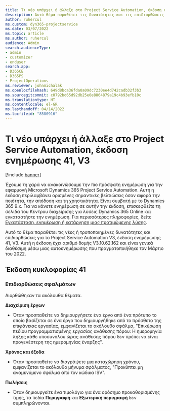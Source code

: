 ```yaml
---
title: Τι νέο υπάρχει ή άλλαξε στο Project Service Automation, έκδοση ενημέρωσης 41, V3
description: Αυτό θέμα παραθέτει τις δυνατότητες και τις επιδιορθώσεις που είναι διαθέσιμες στο Microsoft Dynamics 365 Project Service Automation έκδοση ενημέρωσης 41, V3.
author: ruhercul
ms.custom: dyn365-projectservice
ms.date: 03/07/2022
ms.topic: article
ms.author: ruhercul
audience: Admin
search.audienceType:
- admin
- customizer
- enduser
search.app:
- D365CE
- D365PS
- ProjectOperations
ms.reviewer: johnmichalak
ms.openlocfilehash: 649d8bca36fda0a09dc7230ee4d742cadb32f3b3
ms.sourcegitcommit: c0792bd65d92db25e0e8864879a19c4b93efb10c
ms.translationtype: HT
ms.contentlocale: el-GR
ms.lasthandoff: 04/14/2022
ms.locfileid: "8580916"
---
```

# <a name="whats-new-or-changed-in-project-service-automation-update-release-41-v3"></a>Τι νέο υπάρχει ή άλλαξε στο Project Service Automation, έκδοση ενημέρωσης 41, V3

[!include [banner](../includes/psa-now-project-operations.md)]

Έχουμε τη χαρά να ανακοινώσουμε την πιο πρόσφατη ενημέρωση για την εφαρμογή Microsoft Dynamics 365 Project Service Automation. Αυτή η έκδοση περιλαμβάνει ορισμένες σημαντικές βελτιώσεις όσον αφορά την ποιότητα, την απόδοση και τη χρηστικότητα. Είναι συμβατή με το Dynamics 365 9.x. Για να κάνετε ενημέρωση σε αυτήν την έκδοση, επισκεφθείτε τη σελίδα του Κέντρου διαχείρισης για λύσεις Dynamics 365 Online και εγκαταστήστε την ενημέρωση. Για περισσότερες πληροφορίες, δείτε [Εγκατάσταση, ενημέρωση ή κατάργηση μιας προτιμώμενης λύσης](/power-platform/admin/install-remove-preferred-solution).

Αυτό το θέμα παραθέτει τις νέες ή τροποποιημένες δυνατότητες και επιδιορθώσεις για το Project Service Automation V3, έκδοση ενημέρωσης 41, V3. Αυτή η έκδοση έχει αριθμό δομής V3.10.62.162 και είναι γενικά διαθέσιμη μέσω μιας αυτοενημέρωσης που πραγματοποιήθηκε τον Μάρτιο του 2022.

## <a name="update-release-41"></a>Έκδοση κυκλοφορίας 41

### <a name="bug-fixes"></a>Επιδιορθώσεις σφαλμάτων

Διορθώθηκαν τα ακόλουθα θέματα.

**Διαχείριση έργων**
- Όταν προσπαθείτε να δημιουργήσετε ένα έργο από ένα πρότυπο το οποίο βασίζεται σε ένα έργο που δημιουργήθηκε από το πρόσθετο της επιφάνειας εργασίας, εμφανίζεται το ακόλουθο σφάλμα, "Επικύρωση πεδίου προγραμματισμένης εργασίας ανάθεσης πόρου: Η ημερομηνία λήξης κάθε υποσυνόλου ώρας ανάθεσης πόρου δεν πρέπει να είναι προγενέστερη της ημερομηνίας έναρξης".

**Χρόνος και έξοδα**
- Όταν προσπαθείτε να διαγράψετε μια καταχώρηση χρόνου, εμφανίζεται το ακόλουθο μήνυμα σφάλματος, "Προκύπτει μη αναμενόμενο σφάλμα από τον κώδικα ISV".

**Πωλήσεις**
- Όταν δημιουργείτε ένα τιμολόγιο για ένα ορόσημο προκαθορισμένης τιμής, τα πεδία **Περιγραφή** και **Εξωτερική περιγραφή** δεν συμπληρώνονται. 
